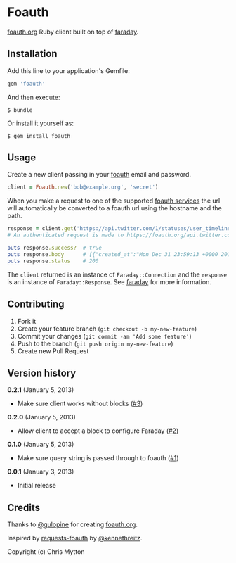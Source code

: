 # Foauth

[foauth.org][foauth] Ruby client built on top of [faraday][].

## Installation

Add this line to your application's Gemfile:

```ruby
gem 'foauth'
```

And then execute:

    $ bundle

Or install it yourself as:

    $ gem install foauth

## Usage

Create a new client passing in your [foauth][] email and password.

```ruby
client = Foauth.new('bob@example.org', 'secret')
```

When you make a request to one of the supported [foauth services][] the url will automatically be converted to a
foauth url using the hostname and the path.

```ruby
response = client.get('https://api.twitter.com/1/statuses/user_timeline.json')
# An authenticated request is made to https://foauth.org/api.twitter.com/1/statuses/user_timeline.json

puts response.success?  # true
puts response.body      # [{"created_at":"Mon Dec 31 23:59:13 +0000 2012"...
puts response.status    # 200
```

The `client` returned is an instance of `Faraday::Connection` and the
`response` is an instance of `Faraday::Response`. See [faraday][] for
more information.

## Contributing

1. Fork it
2. Create your feature branch (`git checkout -b my-new-feature`)
3. Commit your changes (`git commit -am 'Add some feature'`)
4. Push to the branch (`git push origin my-new-feature`)
5. Create new Pull Request

## Version history

**0.2.1** (January 5, 2013)

* Make sure client works without blocks
  ([#3](https://github.com/hecticjeff/foauth/issues/3))

**0.2.0** (January 5, 2013)

* Allow client to accept a block to configure Faraday
  ([#2](https://github.com/hecticjeff/foauth/issues/2))

**0.1.0** (January 5, 2013)

* Make sure query string is passed through to foauth
  ([#1](https://github.com/hecticjeff/foauth/issues/1))

**0.0.1** (January 3, 2013)

* Initial release

## Credits

Thanks to [@gulopine](https://github.com/gulopine) for creating
[foauth.org][foauth].

Inspired by [requests-foauth][] by
[@kennethreitz](https://github.com/kennethreitz).

Copyright (c) Chris Mytton

[foauth]: https://foauth.org
[faraday]: https://github.com/lostisland/faraday
[requests-foauth]: https://github.com/kennethreitz/requests-foauth
[foauth services]: https://foauth.org/services/
